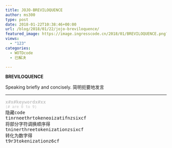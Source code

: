```yaml
---
title: JOJO-BREVILOQUENCE
author: ms300
type: post
date: 2018-01-22T10:38:46+00:00
url: /blog/2018/01/22/jojo-breviloquence/
featured_image: https://image.ingresscode.cn/2018/01/BREVILOQUENCE.png?x-oss-process=image/resize,m_fill,w_579,h_220
views:
  - "123"
categories:
  - WOTDcode
  - 已解决

---
```

**BREVILOQUENCE**

<span data-sheets-value="{&quot;1&quot;:2,&quot;2&quot;:&quot;Speaking briefly and concisely.&quot;}" data-sheets-userformat="{&quot;2&quot;:513,&quot;3&quot;:[null,0],&quot;12&quot;:0}">Speaking briefly and concisely. 简明扼要地发言</span>

<!--more-->

* * *

<pre><span style="color: #c4c4c4;"><b>x#x#keywordx#xx</b></span>
<span style="color: #c4c4c4;"><small>(# are 0 to 9)</small></span>
隐藏code
tinrneethrtokeneoizatifnzsixcf
将部分字符调换顺序得
tninerthreetokenizationzsixcf
转化为数字得
t9r3tokenizationz6cf</pre>